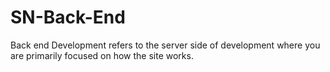 # SN-Back-End
Back end Development refers to the server side of development where you are primarily focused on how the site works.

